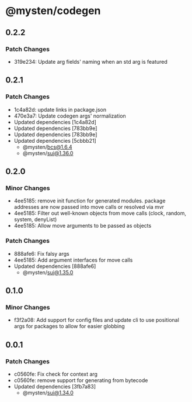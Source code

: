 # @mysten/codegen

## 0.2.2

### Patch Changes

- 319e234: Update arg fields' naming when an std arg is featured

## 0.2.1

### Patch Changes

- 1c4a82d: update links in package.json
- 470e3a7: Update codegen args' normalization
- Updated dependencies [1c4a82d]
- Updated dependencies [783bb9e]
- Updated dependencies [783bb9e]
- Updated dependencies [5cbbb21]
  - @mysten/bcs@1.6.4
  - @mysten/sui@1.36.0

## 0.2.0

### Minor Changes

- 4ee5185: remove init function for generated modules. package addresses are now passed into move
  calls or resolved via mvr
- 4ee5185: Filter out well-known objects from move calls (clock, random, system, denyList)
- 4ee5185: Allow move arguments to be passed as objects

### Patch Changes

- 888afe6: Fix falsy args
- 4ee5185: Add argument interfaces for move calls
- Updated dependencies [888afe6]
  - @mysten/sui@1.35.0

## 0.1.0

### Minor Changes

- f3f2a08: Add support for config files and update cli to use positional args for packages to allow
  for easier globbing

## 0.0.1

### Patch Changes

- c0560fe: Fix check for context arg
- c0560fe: remove support for generating from bytecode
- Updated dependencies [3fb7a83]
  - @mysten/sui@1.34.0
